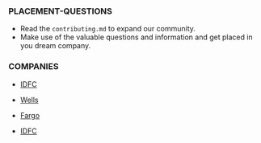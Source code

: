 ### PLACEMENT-QUESTIONS

- Read the `contributing.md` to expand our community.
- Make use of the valuable questions and information and get placed in you dream company.
### COMPANIES

- [IDFC](./IDFC)
- [Wells](./Wells)
- [Fargo](./Fargo)

- [IDFC](./IDFC)
